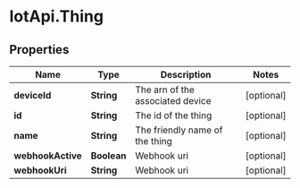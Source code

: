 # IotApi.Thing

## Properties

Name | Type | Description | Notes
------------ | ------------- | ------------- | -------------
**deviceId** | **String** | The arn of the associated device | [optional] 
**id** | **String** | The id of the thing | [optional] 
**name** | **String** | The friendly name of the thing | [optional] 
**webhookActive** | **Boolean** | Webhook uri | [optional] 
**webhookUri** | **String** | Webhook uri | [optional] 


